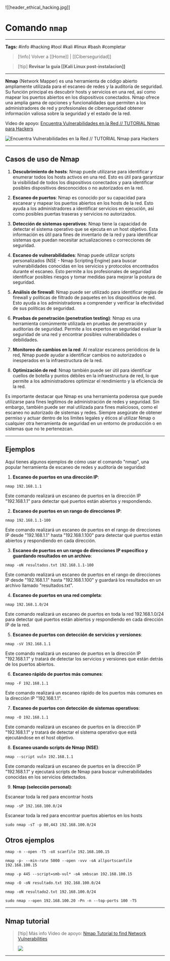 ![[header_ethical_hacking.jpg]]
# Comando `nmap`

---
**Tags:** #info #hacking #tool #kali #linux #bash #completar 

> [!info] Volver a [[Home]] | [[Ciberseguridad]] 

>[!tip] **Revisar la guía [[Kali Linux post-instalacion]]**

---

**Nmap** (Network Mapper) es una herramienta de código abierto ampliamente utilizada para el escaneo de redes y la auditoría de seguridad. Su función principal es descubrir hosts y servicios en una red, así como mapear los puertos abiertos en los dispositivos conectados. Nmap ofrece una amplia gama de opciones y funcionalidades que permiten a los administradores de red y profesionales de ciberseguridad obtener información valiosa sobre la seguridad y el estado de la red.

Video de apoyo: [Encuentra Vulnerabilidades en la Red // TUTORIAL Nmap para Hackers](https://www.youtube.com/watch?v=zoOAnbVplSI)

![Encuentra Vulnerabilidades en la Red // TUTORIAL Nmap para Hackers](https://www.youtube.com/watch?v=zoOAnbVplSI)

---
## Casos de uso de Nmap

1. **Descubrimiento de hosts**: Nmap puede utilizarse para identificar y enumerar todos los hosts activos en una red. Esto es útil para garantizar la visibilidad de todos los dispositivos conectados y para identificar posibles dispositivos desconocidos o no autorizados en la red.

2. **Escaneo de puertos**: Nmap es conocido por su capacidad para escanear y mapear los puertos abiertos en los hosts de la red. Esto ayuda a los administradores a identificar servicios en ejecución, así como posibles puertas traseras y servicios no autorizados.

3. **Detección de sistemas operativos**: Nmap tiene la capacidad de detectar el sistema operativo que se ejecuta en un host objetivo. Esta información es útil para fines de inventario de la red y para identificar sistemas que puedan necesitar actualizaciones o correcciones de seguridad.

4. **Escaneo de vulnerabilidades**: Nmap puede utilizar scripts personalizados (NSE - Nmap Scripting Engine) para buscar vulnerabilidades conocidas en los servicios y protocolos encontrados durante el escaneo. Esto permite a los profesionales de seguridad identificar posibles riesgos y tomar medidas para mejorar la postura de seguridad.

5. **Análisis de firewall**: Nmap puede ser utilizado para identificar reglas de firewall y políticas de filtrado de paquetes en los dispositivos de red. Esto ayuda a los administradores a comprender y verificar la efectividad de sus políticas de seguridad.

6. **Pruebas de penetración (penetration testing)**: Nmap es una herramienta comúnmente utilizada en pruebas de penetración y auditorías de seguridad. Permite a los expertos en seguridad evaluar la seguridad de una red y encontrar posibles vulnerabilidades o debilidades.

7. **Monitoreo de cambios en la red**: Al realizar escaneos periódicos de la red, Nmap puede ayudar a identificar cambios no autorizados o inesperados en la infraestructura de la red.

8. **Optimización de red**: Nmap también puede ser útil para identificar cuellos de botella y puntos débiles en la infraestructura de red, lo que permite a los administradores optimizar el rendimiento y la eficiencia de la red.

Es importante destacar que Nmap es una herramienta poderosa que puede utilizarse para fines legítimos de administración de redes y seguridad. Sin embargo, también puede ser mal utilizada para fines maliciosos, como el escaneo no autorizado de sistemas y redes. Siempre asegúrate de obtener permiso y actuar dentro de los límites legales y éticos al utilizar Nmap o cualquier otra herramienta de seguridad en un entorno de producción o en sistemas que no te pertenezcan.

---
## Ejemplos

Aquí tienes algunos ejemplos de cómo usar el comando "nmap", una popular herramienta de escaneo de redes y auditoría de seguridad:

1. **Escaneo de puertos en una dirección IP**:

```
nmap 192.168.1.1
```

Este comando realizará un escaneo de puertos en la dirección IP "192.168.1.1" para detectar qué puertos están abiertos y respondiendo.

2. **Escaneo de puertos en un rango de direcciones IP**:

```
nmap 192.168.1.1-100
```

Este comando realizará un escaneo de puertos en el rango de direcciones IP desde "192.168.1.1" hasta "192.168.1.100" para detectar qué puertos están abiertos y respondiendo en cada dirección.

3. **Escaneo de puertos en un rango de direcciones IP específico y guardando resultados en un archivo**:

```
nmap -oN resultados.txt 192.168.1.1-100
```

Este comando realizará un escaneo de puertos en el rango de direcciones IP desde "192.168.1.1" hasta "192.168.1.100" y guardará los resultados en un archivo llamado "resultados.txt".

4. **Escaneo de puertos en una red completa**:

```
nmap 192.168.1.0/24
```

Este comando realizará un escaneo de puertos en toda la red 192.168.1.0/24 para detectar qué puertos están abiertos y respondiendo en cada dirección IP de la red.

5. **Escaneo de puertos con detección de servicios y versiones**:

```
nmap -sV 192.168.1.1
```

Este comando realizará un escaneo de puertos en la dirección IP "192.168.1.1" y tratará de detectar los servicios y versiones que están detrás de los puertos abiertos.

6. **Escaneo rápido de puertos más comunes**:

```
nmap -F 192.168.1.1
```

Este comando realizará un escaneo rápido de los puertos más comunes en la dirección IP "192.168.1.1".

7. **Escaneo de puertos con detección de sistemas operativos**:

```
nmap -O 192.168.1.1
```

Este comando realizará un escaneo de puertos en la dirección IP "192.168.1.1" y tratará de detectar el sistema operativo que está ejecutándose en el host objetivo.

8. **Escaneo usando scripts de Nmap (NSE)**:

```
nmap --script vuln 192.168.1.1
```

Este comando realizará un escaneo de puertos en la dirección IP "192.168.1.1" y ejecutará scripts de Nmap para buscar vulnerabilidades conocidas en los servicios detectados.

9. **Nmap (selección personal)**:

Escanear toda la red para encontrar hosts
```
nmap -sP 192.168.100.0/24
```

Escanear toda la red para encontrar puertos abiertos en los hosts
```
sudo nmap -sT -p 80,443 192.168.100.0/24
```

## Otros ejemplos

```
nmap -n --open -T5 -oX scanfile 192.168.100.15
```

```
nmap -p- --min-rate 5000 --open -vvv -oA allportscanfile 192.168.100.15
```

```
nmap -p 445 --script=smb-vul* -oA smbscan 192.168.100.15
```

```
nmap -O -oN resultado.txt 192.168.100.0/24
```

```
nmap -oN resultado2.txt 192.168.100.0/24
```

```
sudo nmap --open 192.168.100.20 -Pn -n --top-ports 100 -T5
```

---
## Nmap tutorial

>[!tip] Más info
>Video de apoyo: [Nmap Tutorial to find Network Vulnerabilities](https://www.youtube.com/watch?v=4t4kBkMsDbQ)
> 
> ![](https://www.youtube.com/watch?v=4t4kBkMsDbQ)


---











